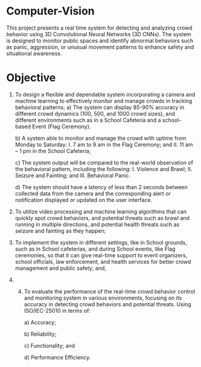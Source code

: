 # Computer-Vision
This project presents a real time system for detecting and analyzing crowd behavior using 3D Convolutional Neural Networks (3D CNNs). The system is designed to monitor public spaces and identify abnormal behaviors such as panic, aggression, or unusual movement patterns to enhance safety and situational awareness.

# Objective
1. To design a flexible and dependable system incorporating a camera and machine learning to effectively monitor and manage crowds in tracking behavioral patterns;
      a) The system can display 85-90% accuracy in different crowd dynamics (100, 500, and 1000 crowd sizes), and different environments such as in a       School Cafeteria and a school-based Event (Flag Ceremony).
   
      b) A system able to monitor and manage the crowd with uptime from Monday to Saturday:
      I. 7 am to 9 am in the Flag Ceremony; and
      II. 11 am – 1 pm in the School Cafeteria;
      
      c) The system output will be compared to the real-world observation of the behavioral pattern, including the following:
      I. Violence and Brawl;
      II. Seizure and Fainting; and
      III. Behavioral Panic.
      
      d) The system should have a latency of less than 2 seconds between collected data from the camera and the corresponding alert or notification         displayed or updated on the user interface.

2. To utilize video processing and machine learning algorithms that can quickly spot crowd behaviors, and potential threats such as brawl and running in multiple directions, and potential health threats such as seizure and fainting as they happen;
   
3. To implement the system in different settings, like in School grounds, such as in School cafeterias, and during School events, like Flag ceremonies, so that it can give real-time support to event organizers, school officials, law enforcement, and health services for better crowd management and public safety; and,

4. 4. To evaluate the performance of the real-time crowd behavior control and monitoring system in various environments, focusing on its accuracy in detecting crowd behaviors and potential threats. Using ISO/IEC-25010 in terms of:
   
      a) Accuracy;
      
      b) Reliability;
      
      c) Functionality; and
      
      d) Performance Efficiency.
